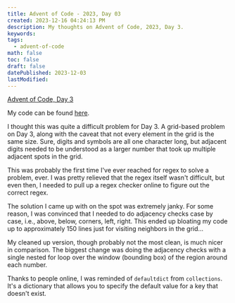 ```yaml
---
title: Advent of Code - 2023, Day 03
created: 2023-12-16 04:24:13 PM
description: My thoughts on Advent of Code, 2023, Day 3.
keywords:
tags:
  - advent-of-code
math: false
toc: false
draft: false
datePublished: 2023-12-03
lastModified:
---
```


[Advent of Code, Day 3](https://adventofcode.com/2023/day/3)

My code can be found [here](https://github.com/pcheng17/advent-of-code-python/blob/main/2023/03.py).

I thought this was quite a difficult problem for Day 3. A grid-based problem on Day 3, along with the caveat that not every element in the grid is the same size. Sure, digits and symbols are all one character long, but adjacent digits needed to be understood as a larger number that took up multiple adjacent spots in the grid.

This was probably the first time I've ever reached for regex to solve a problem, ever. I was pretty relieved that the regex itself wasn't difficult, but even then, I needed to pull up a regex checker online to figure out the correct regex.

The solution I came up with on the spot was extremely janky. For some reason, I was convinced that I needed to do adjacency checks case by case, i.e., above, below, corners, left, right. This ended up bloating my code up to approximately 150 lines just for visiting neighbors in the grid...

My cleaned up version, though probably not the most clean, is much nicer in comparison. The biggest change was doing the adjacency checks with a single nested for loop over the window (bounding box) of the region around each number.

Thanks to people online, I was reminded of `defaultdict` from `collections`. It's a dictionary that allows you to specify the default value for a key that doesn't exist.

